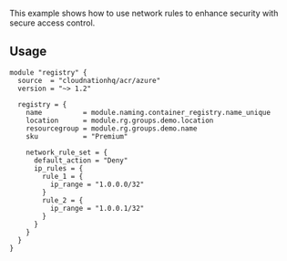 This example shows how to use network rules to enhance security with secure access control.

## Usage

```hcl
module "registry" {
  source  = "cloudnationhq/acr/azure"
  version = "~> 1.2"

  registry = {
    name          = module.naming.container_registry.name_unique
    location      = module.rg.groups.demo.location
    resourcegroup = module.rg.groups.demo.name
    sku           = "Premium"

    network_rule_set = {
      default_action = "Deny"
      ip_rules = {
        rule_1 = {
          ip_range = "1.0.0.0/32"
        }
        rule_2 = {
          ip_range = "1.0.0.1/32"
        }
      }
    }
  }
}
```
